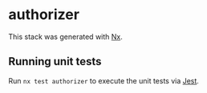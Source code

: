 # authorizer

This stack was generated with [Nx](https://nx.dev).

## Running unit tests

Run `nx test authorizer` to execute the unit tests via [Jest](https://jestjs.io).
